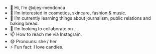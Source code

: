 - 👋 Hi, I’m @djey-mendonca
- 👀 I’m interested in cosmetics, skincare, fashion & music. 
- 🌱 I’m currently learning things about journalism, public relations and baking bread.
- 💞️ I’m looking to collaborate on ...
- 📫 How to reach me via Instagram. 
- 😄 Pronouns: she / her
- ⚡ Fun fact: I love candies.

<!---
djey-mendonca/djey-mendonca is a ✨ special ✨ repository because its `README.md` (this file) appears on your GitHub profile.
You can click the Preview link to take a look at your changes.
--->
